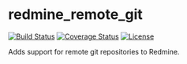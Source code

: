 # redmine_remote_git
[![Build Status](https://travis-ci.org/gordev/redmine_remote_git.svg?branch=master)](https://travis-ci.org/gordev/redmine_remote_git) [![Coverage Status](https://coveralls.io/repos/github/gordev/redmine_remote_git/badge.svg?branch=master)](https://coveralls.io/github/gordev/redmine_remote_git?branch=master) [![License](http://img.shields.io/:license-mit-blue.svg)](http://doge.mit-license.org)

Adds support for remote git repositories to Redmine.
